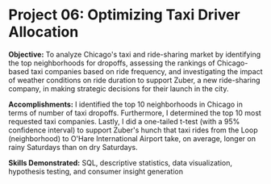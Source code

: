 # Project 06: Optimizing Taxi Driver Allocation
 
**Objective:** To analyze Chicago's taxi and ride-sharing market by identifying the top neighborhoods for dropoffs, assessing the rankings of Chicago-based taxi companies based on ride frequency, and investigating the impact of weather conditions on ride duration to support Zuber, a new ride-sharing company, in making strategic decisions for their launch in the city.

**Accomplishments:** I identified the top 10 neighborhoods in Chicago in terms of number of taxi dropoffs. Furthermore, I determined the top 10 most requested taxi companies. Lastly, I did a one-tailed t-test (with a 95% confidence interval) to support Zuber's hunch that taxi rides from the Loop (neighborhood) to O'Hare International Airport take, on average, longer on rainy Saturdays than on dry Saturdays.

**Skills Demonstrated:** SQL, descriptive statistics, data visualization, hypothesis testing, and consumer insight generation
